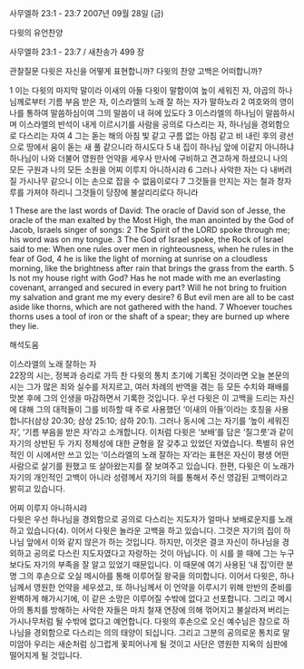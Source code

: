 사무엘하 23:1 - 23:7 
2007년 09월 28일 (금)

다윗의 유언찬양



사무엘하 23:1 - 23:7 / 새찬송가 499 장


관찰질문
다윗은 자신을 어떻게 표현합니까? 
다윗의 찬양 고백은 어떠합니까? 

1 이는 다윗의 마지막 말이라 이새의 아들 다윗이 말함이여 높이 세워진 자, 야곱의 하나님께로부터 기름 부음 받은 자, 이스라엘의 노래 잘 하는 자가 말하노라 2 여호와의 영이 나를 통하여 말씀하심이여 그의 말씀이 내 혀에 있도다 3 이스라엘의 하나님이 말씀하시며 이스라엘의 반석이 내게 이르시기를 사람을 공의로 다스리는 자, 하나님을 경외함으로 다스리는 자여 4 그는 돋는 해의 아침 빛 같고 구름 없는 아침 같고 비 내린 후의 광선으로 땅에서 움이 돋는 새 풀 같으니라 하시도다 5 내 집이 하나님 앞에 이같지 아니하냐 하나님이 나와 더불어 영원한 언약을 세우사 만사에 구비하고 견고하게 하셨으니 나의 모든 구원과 나의 모든 소원을 어찌 이루지 아니하시랴 6 그러나 사악한 자는 다 내버려질 가시나무 같으니 이는 손으로 잡을 수 없음이로다 7 그것들을 만지는 자는 철과 창자루를 가져야 하리니 그것들이 당장에 불살리리로다 하니라  


1 These are the last words of David: The oracle of David son of Jesse, the oracle of the man exalted by the Most High, the man anointed by the God of Jacob, Israels singer of songs: 2 The Spirit of the LORD spoke through me; his word was on my tongue. 3 The God of Israel spoke, the Rock of Israel said to me: When one rules over men in righteousness, when he rules in the fear of God, 4 he is like the light of morning at sunrise on a cloudless morning, like the brightness after rain that brings the grass from the earth. 5 Is not my house right with God? Has he not made with me an everlasting covenant, arranged and secured in every part? Will he not bring to fruition my salvation and grant me my every desire? 6 But evil men are all to be cast aside like thorns, which are not gathered with the hand. 7 Whoever touches thorns uses a tool of iron or the shaft of a spear; they are burned up where they lie.

해석도움





이스라엘의 노래 잘하는 자  
22장의 시는, 정복과 승리로 가득 찬 다윗의 통치 초기에 기록된 것이라면 오늘 본문의 시는 그가 많은 죄와 실수를 저지르고, 여러 차례의 반역을 겪는 등 모든 수치와 패배를 맛본 후에 그의 인생을 마감하면서 기록한 것입니다. 우선 다윗은 이 고백을 드리는 자신에 대해 그의 대적들이 그를 비하할 때 주로 사용했던 ‘이새의 아들’이라는 호칭을 사용합니다(삼상 20:30; 삼상 25:10; 삼하 20:1). 그러나 동시에 그는 자기를 ‘높이 세워진 자’, ‘기름 부음을 받은 자’라고 소개합니다. 이처럼 다윗은 ‘보배’를 담은 ‘질그릇’과 같이 자기의 상반된 두 가지 정체성에 대한 균형을 잘 갖추고 있었던 자였습니다. 특별히 유언적인 이 시에서만 쓰고 있는 ‘이스라엘의 노래 잘하는 자’라는 표현은 자신이 평생 어떤 사람으로 살기를 원했고 또 살아왔는지를 잘 보여주고 있습니다. 한편, 다윗은 이 노래가 자기의 개인적인 고백이 아니라 성령께서 자기의 혀를 통해서 주신 영감된 고백이라고 밝히고 있습니다.   

어찌 이루지 아니하시랴  
다윗은 우선 하나님을 경외함으로 공의로 다스리는 지도자가 얼마나 보배로운지를 노래하고 있습니다(4). 이어서 다윗은 놀라운 고백을 하고 있습니다. 그것은 자기의 집이 하나님 앞에서 이와 같지 않은가 하는 것입니다. 하지만, 이것은 결코 자신이 하나님을 경외하고 공의로 다스린 지도자였다고 자랑하는 것이 아닙니다. 이 시를 쓸 때에 그는 누구보다도 자기의 부족을 잘 알고 있었기 때문입니다. 이 때문에 여기 사용된 ‘내 집’이란 분명 그의 후손으로 오실 메시아를 통해 이루어질 왕국을 의미합니다. 이어서 다윗은, 하나님께서 영원한 언약을 세우셨고, 또 하나님께서 이 언약을 이루시기 위해 만반의 준비를 완벽하게 해가시기에, 이 같은 소망은 이루어질 수밖에 없다고 선포합니다. 그리고 메시아의 통치를 방해하는 사악한 자들은 마치 철재 연장에 의해 꺾어지고 불살라져 버리는 가시나무처럼 될 수밖에 없다고 예언합니다. 다윗의 후손으로 오신 예수님은 참으로 하나님을 경외함으로 다스리는 의의 태양이 되십니다. 그리고 그분의 공의로운 통치로 말미암아 우리는 새순처럼 싱그럽게 꽃피어나게 될 것이고 사단은 영원한 지옥의 심판에 떨어지게 될 것입니다.